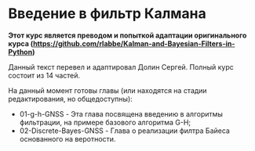 # Введение в фильтр Калмана

**Этот курс является преводом и попыткой адаптации оригинального курса (https://github.com/rlabbe/Kalman-and-Bayesian-Filters-in-Python)**

Данный текст перевел и адаптировал Долин Сергей. Полный курс состоит из 14 частей.

На данный момент готовы главы (или находятся на стадии редактирования, но общедоступны):
- 01-g-h-GNSS - Эта глава посвящена введению в алгоритмы фильтрации, на примере базового алгоритма G-H;
- 02-Discrete-Bayes-GNSS - Глава о реализации филтра Байеса основанного на веротности.
